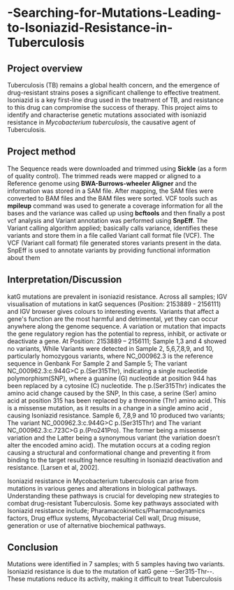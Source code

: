# -Searching-for-Mutations-Leading-to-Isoniazid-Resistance-in-Tuberculosis

## Project overview

Tuberculosis (TB) remains a global health concern, and the emergence of drug-resistant strains poses a significant challenge to effective treatment. Isoniazid is a key first-line drug used in the treatment of TB, and resistance to this drug can compromise the success of therapy.
This project aims to identify and characterise genetic mutations associated with isoniazid resistance in _Mycobacterium tuberculosis_, the causative agent of Tuberculosis.

## Project method
The Sequence reads were downloaded and trimmed using **Sickle** (as a form of quality control). The trimmed reads were mapped or aligned to a Reference genome using **BWA-Burrows-wheeler Aligner** and the information was stored in a SAM file. After mapping, the SAM files were converted to BAM files and the BAM files were sorted. 
VCF tools such as **mpileup** command was used to generate a coverage information for all the bases and the variance was called up using **bcftools** and then finally a post vcf analysis and Variant annotation was performed using **SnpEff**. The Variant calling algorithm applied; basically calls variance, identifies these variants and store them in a file called Variant call format file (VCF). The VCF (Variant call format) file generated stores variants present in the data. SnpEff is used to annotate variants by providing functional information about them


## Interpretation/Discussion
  katG mutations are prevalent in isoniazid resistance. Across all samples; IGV visualisation of mutations in katG sequences (Position: 2153889 - 2156111) and IGV browser gives colours to interesting events. Variants that affect a gene's function are the most harmful and detrimental, yet they can occur anywhere along the genome sequence. A variation or mutation that impacts the gene regulatory region has the potential to repress, inhibit, or activate or deactivate a gene.
At Position: 2153889 – 2156111; Sample 1,3 and 4 showed no variants, While Variants were detected in Sample 2, 5,6,7,8,9, and 10, particularly homozygous variants, where NC_000962.3 is the reference sequence in Genbank
For Sample 2 and Sample 5; The variant NC_000962.3:c.944G>C p.(Ser315Thr), indicating a single nucleotide polymorphism(SNP), where a guanine (G) nucleotide at position 944 has been replaced by a cytosine (C) nucleotide. The p.(Ser315Thr) indicates the amino acid change caused by the SNP, In this case, a serine (Ser) amino acid at position 315 has been replaced by a threonine (Thr) amino acid. This is a missense mutation, as it results in a change in a single amino acid , causing Isoniazid resistance.
Sample 6, 7,8,9 and 10 produced two variants; The variant NC_000962.3:c.944G>C p.(Ser315Thr) and The variant NC_000962.3:c.723C>G p.(Pro241Pro). The former being a missense variation and the Latter being a synonymous variant (the variation doesn’t alter the encoded amino acid).
The mutation occurs at a coding region causing a structural and conformational change and preventing it from binding to the target resulting hence resulting in Isoniazid deactivation and resistance. [Larsen et al, 2002].  

Isoniazid resistance in Mycobacterium tuberculosis can arise from mutations in various genes and alterations in biological pathways. Understanding these pathways is crucial for developing new strategies to combat drug-resistant Tuberculosis. Some key pathways associated with Isoniazid resistance include; Pharamacokinetics/Pharmacodynamics factors, Drug efflux systems, Mycobacterial Cell wall, Drug misuse, generation or use of alternative biochemical pathways.



## Conclusion
Mutations were identified in 7 samples; with 5 samples having two variants. Isoniazid resistance is due to the mutation of katG gene --Ser315-Thr--. These mutations reduce its activity, making it difficult to treat Tuberculosis
